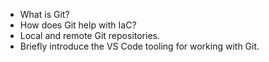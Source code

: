 - What is Git?
- How does Git help with IaC?
- Local and remote Git repositories.
- Briefly introduce the VS Code tooling for working with Git.